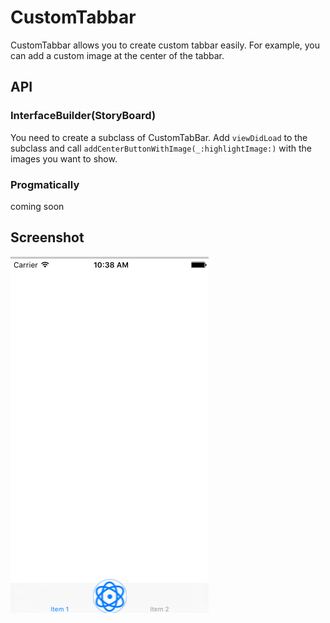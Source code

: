 # CustomTabbar
CustomTabbar allows you to create custom tabbar easily. For example, you can add a custom image at the center of the tabbar.


## API

### InterfaceBuilder(StoryBoard)
You need to create a subclass of CustomTabBar.
Add `viewDidLoad` to the subclass and call `addCenterButtonWithImage(_:highlightImage:)` with the images you want to show.

### Progmatically
coming soon


## Screenshot

![alt tag](img/screenshot.png)